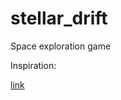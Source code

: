 # stellar_drift
Space exploration game

Inspiration:

[link](http://incremental.barriereader.co.uk/)
